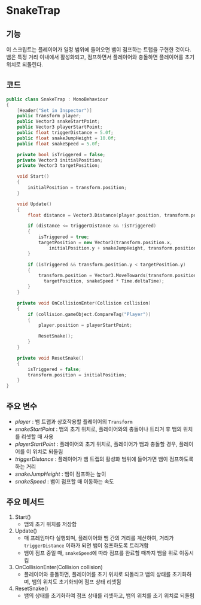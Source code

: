 # SnakeTrap
## 기능
이 스크립트는 플레이어가 일정 범위에 들어오면 뱀이 점프하는 트랩을 구현한 것이다. 뱀은 특정 거리 이내에서 활성화되고, 점프하면서 플레이어와 충돌하면 플레이어를 초기 위치로 되돌린다.

## 코드
```C++
public class SnakeTrap : MonoBehaviour
{
    [Header("Set in Inspector")]
    public Transform player;
    public Vector3 snakeStartPoint;
    public Vector3 playerStartPoint;
    public float triggerDistance = 5.0f;
    public float snakeJumpHeight = 10.0f;
    public float snakeSpeed = 5.0f;

    private bool isTriggered = false;
    private Vector3 initialPosition;
    private Vector3 targetPosition;

    void Start()
    {
        initialPosition = transform.position;
    }

    void Update()
    {
        float distance = Vector3.Distance(player.position, transform.position);

        if (distance <= triggerDistance && !isTriggered)
        {
            isTriggered = true;
            targetPosition = new Vector3(transform.position.x, 
                initialPosition.y + snakeJumpHeight, transform.position.z);
        }

        if (isTriggered && transform.position.y < targetPosition.y)
        {
            transform.position = Vector3.MoveTowards(transform.position,
              targetPosition, snakeSpeed * Time.deltaTime);
        }
    }

    private void OnCollisionEnter(Collision collision)
    {
        if (collision.gameObject.CompareTag("Player"))
        {
            player.position = playerStartPoint;

            ResetSnake();
        }
    }

    private void ResetSnake()
    {
        isTriggered = false;
        transform.position = initialPosition;
    }
}
```

## 주요 변수
- *player* : 뱀 트랩과 상호작용할 플레이어의 `Transform`
- *snakeStartPoint* : 뱀의 초기 위치로, 플레이어와의 충돌이나 트리거 후 뱀의 위치를 리셋할 때 사용
- *playerStartPoint* : 플레이어의 초기 위치로, 플레이어가 뱀과 충돌할 경우, 플레이어를 이 위치로 되돌림
- *triggerDistance* : 플레이어가 뱀 트랩의 활성화 범위에 들어가면 뱀이 점프하도록 하는 거리
- *snakeJumpHeight* : 뱀이 점프하는 높이
- *snakeSpeed* : 뱀이 점프할 때 이동하는 속도

## 주요 메서드
1. Start()
   - 뱀의 초기 위치를 저장함
2. Update()
   - 매 프레임마다 실행되며, 플레이어와 뱀 간의 거리를 계산하여, 거리가 `triggerDistance` 이하가 되면 뱀이 점프하도록 트리거함
   - 뱀이 점프 중일 때, `snakeSpeed`에 따라 점프를 완료할 때까지 뱀을 위로 이동시킴
3. OnCollisionEnter(Collision collision)
   - 플레이어와 충돌하면, 플레이어를 초기 위치로 되돌리고 뱀의 상태를 초기화하며, 뱀의 위치도 초기화되어 점프 상태 리셋됨
4. ResetSnake()
   - 뱀의 상태를 초기화하여 점프 상태를 리셋하고, 뱀의 위치를 초기 위치로 되돌림
